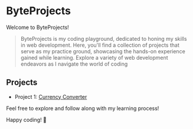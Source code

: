 # ByteProjects

Welcome to ByteProjects!

> ByteProjects is my coding playground, dedicated to honing my skills in web development. Here, you'll find a collection of projects that serve as my practice ground, showcasing the hands-on experience gained while learning. Explore a variety of web development endeavors as I navigate the world of coding


## Projects
- Project 1: [Currency Converter](https://github.com/MonalBarse/Byte-Projects/tree/main/Currency%20Converter)


Feel free to explore and follow along with my learning process!

Happy coding! 🚀
